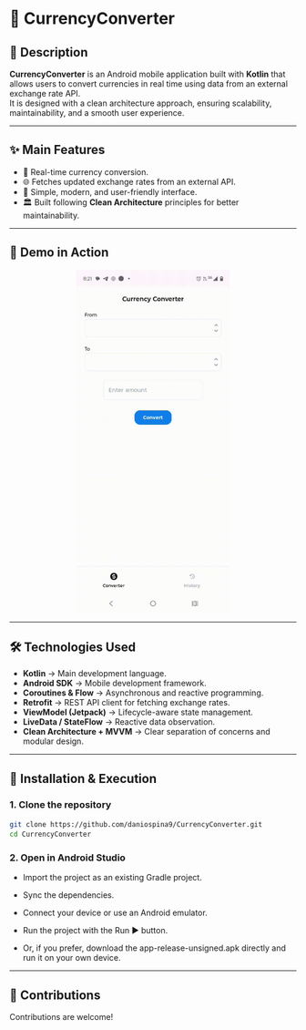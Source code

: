 # 📌 CurrencyConverter

## 📖 Description
**CurrencyConverter** is an Android mobile application built with **Kotlin** that allows users to convert currencies in real time using data from an external exchange rate API.  
It is designed with a clean architecture approach, ensuring scalability, maintainability, and a smooth user experience.

---

## ✨ Main Features
- 💱 Real-time currency conversion. 
- 🌐 Fetches updated exchange rates from an external API.
- 📱 Simple, modern, and user-friendly interface. 
- 🏛️ Built following **Clean Architecture** principles for better maintainability.

---

## 🎥 Demo in Action

<p align="center">
  <img src="assets/demo_hd.gif" alt="GeYuGoApp Demo" width="270"/>
</p>

---

## 🛠️ Technologies Used
- **Kotlin** → Main development language.  
- **Android SDK** → Mobile development framework.  
- **Coroutines & Flow** → Asynchronous and reactive programming.  
- **Retrofit** → REST API client for fetching exchange rates.  
- **ViewModel (Jetpack)** → Lifecycle-aware state management.  
- **LiveData / StateFlow** → Reactive data observation.  
- **Clean Architecture + MVVM** → Clear separation of concerns and modular design.

---

## 🚀 Installation & Execution

### 1. Clone the repository
```bash
git clone https://github.com/daniospina9/CurrencyConverter.git
cd CurrencyConverter
```
### 2. Open in Android Studio

- Import the project as an existing Gradle project.

- Sync the dependencies.

- Connect your device or use an Android emulator.

- Run the project with the Run ▶️ button.

- Or, if you prefer, download the app-release-unsigned.apk directly and run it on your own device.

---

## 🤝 Contributions
Contributions are welcome!

